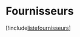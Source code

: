 # Fournisseurs

[!include[listefournisseurs](fournisseurs.listefournisseurs.autogen.md)]
























































































































